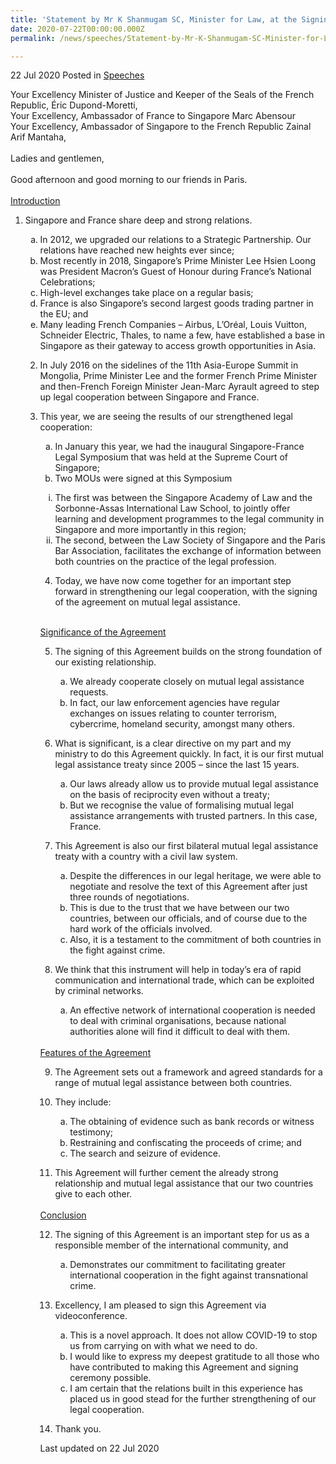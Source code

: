 ```yaml
---
title: 'Statement by Mr K Shanmugam SC, Minister for Law, at the Signing Ceremony for the Singapore-France Agreement on Mutual Legal Assistance in Criminal Matters'
date: 2020-07-22T00:00:00.000Z
permalink: /news/speeches/Statement-by-Mr-K-Shanmugam-SC-Minister-for-Law-at-the-Sg-France-Agreement-Signing-Ceremony

---
```



22 Jul 2020 Posted in [Speeches](/news/speeches)

Your Excellency Minister of Justice and Keeper of the Seals of the French Republic, Éric Dupond-Moretti,
<br>Your Excellency, Ambassador of France to Singapore Marc Abensour
<br>Your Excellency, Ambassador of Singapore to the French Republic Zainal Arif Mantaha,
<br><br>Ladies and gentlemen,
<br><br>Good afternoon and good morning to our friends in Paris.
<br><br>
<u>Introduction</u>

<ol start="1">
<li>Singapore and France share deep and strong relations.</li>
<ol style="list-style-type: lower-alpha">
<li>In 2012, we upgraded our relations to a Strategic Partnership. Our relations have reached new heights ever since; </li>
<li>Most recently in 2018, Singapore’s Prime Minister Lee Hsien Loong was President Macron’s Guest of Honour during France’s National Celebrations;</li>
<li>High-level exchanges take place on a regular basis; </li>
<li>France is also Singapore’s second largest goods trading partner in the EU; and  </li>
<li>Many leading French Companies – Airbus, L’Oréal, Louis Vuitton, Schneider Electric, Thales, to name a few, have established a base in Singapore as their gateway to access growth opportunities in Asia.

</li></ol>


<ol start="2">
<li>In July 2016 on the sidelines of the 11th Asia-Europe Summit in Mongolia, Prime Minister Lee and the former French Prime Minister and then-French Foreign Minister Jean-Marc Ayrault agreed to step up legal cooperation between Singapore and France. </li></ol>


<ol start="3">
<li>This year, we are seeing the results of our strengthened legal cooperation:</li>
<ol style="list-style-type: lower-alpha">
<li>In January this year, we had the inaugural Singapore-France Legal Symposium that was held at the Supreme Court of Singapore;</li>
<li>Two MOUs were signed at this Symposium </li></ol>

<ol style="list-style-type: lower-roman">

<li>The first was between the Singapore Academy of Law and the Sorbonne-Assas International Law School, to jointly offer learning and development programmes to the legal community in Singapore and more importantly in this region; </li>
<li>The second, between the Law Society of Singapore and the Paris Bar Association, facilitates the exchange of information between both countries on the practice of the legal profession. 
</li></ol>

<ol start="4">
<li>Today, we have now come together for an important step forward in strengthening our legal cooperation, with the signing of the agreement on mutual legal assistance.</li></ol>

<br><u>Significance of the Agreement</u>

<ol start="5">
<li>The signing of this Agreement builds on the strong foundation of our existing relationship. </li>
<ol style="list-style-type: lower-alpha">
<li>We already cooperate closely on mutual legal assistance requests.</li>
<li>In fact, our law enforcement agencies have regular exchanges on issues relating to counter terrorism, cybercrime, homeland security, amongst many others. </li></ol> </ol>
 
<ol start="6">
<li>What is significant, is a clear directive on my part and my ministry to do this Agreement quickly. In fact, it is our first mutual legal assistance treaty since 2005 – since the last 15 years.</li>
 <ol style="list-style-type: lower-alpha">
<li>Our laws already allow us to provide mutual legal assistance on the basis of reciprocity even without a treaty; </li>
<li>But we recognise the value of formalising mutual legal assistance arrangements with trusted partners. In this case, France.</li></ol> </ol>

<ol start="7">
<li> This Agreement is also our first bilateral mutual legal assistance treaty with a country with a civil law system.</li>
<ol style="list-style-type: lower-alpha">
<li>Despite the differences in our legal heritage, we were able to negotiate and resolve the text of this Agreement after just three rounds of negotiations. </li>
<li>This is due to the trust that we have between our two countries, between our officials, and of course due to the hard work of the officials involved. </li>
<li>Also, it is a testament to the commitment of both countries in the fight against crime. 
</li></ol>
</ol>

<ol start="8">
<li>We think that this instrument will help in today’s era of rapid communication and international trade, which can be exploited by criminal networks.</li> 
<ol style="list-style-type: lower-alpha">
<li>An effective network of international cooperation is needed to deal with criminal organisations, because national authorities alone will find it difficult to deal with them.</li></ol>
</ol>
<br><u>Features of the Agreement </u>

<ol start="9">
<li>The Agreement sets out a framework and agreed standards for a range of mutual legal assistance between both countries. </li></ol>

<ol start="10">
<li>They include:</li>
<ol style="list-style-type: lower-alpha">
<li>The obtaining of evidence such as bank records or witness testimony; </li>
<li>Restraining and confiscating the proceeds of crime; and</li>
<li>The search and seizure of evidence. </li></ol>
</ol>

<ol start="11">
<li>This Agreement will further cement the already strong relationship and mutual legal assistance that our two countries give to each other.</li></ol>
<br><u>Conclusion</u>

<ol start="12">
<li>The signing of this Agreement is an important step for us as a responsible member of the international community, and </li>
<ol style="list-style-type: lower-alpha">
<li>Demonstrates our commitment to facilitating greater international cooperation in the fight against transnational crime. 
</li></ol></ol>

<ol start="13">
<li>Excellency, I am pleased to sign this Agreement via videoconference. </li>
<ol style="list-style-type: lower-alpha">
<li>This is a novel approach. It does not allow COVID-19 to stop us from carrying on with what we need to do. </li>
<li>I would like to express my deepest gratitude to all those who have contributed to making this Agreement and signing ceremony possible. </li>
<li>I am certain that the relations built in this experience has placed us in good stead for the further strengthening of our legal cooperation. </li> </ol>
</ol>

<ol start="14">
<li>Thank you.</li></ol>


<p class="right-side-updated">Last updated on 22 Jul 2020</p> 
